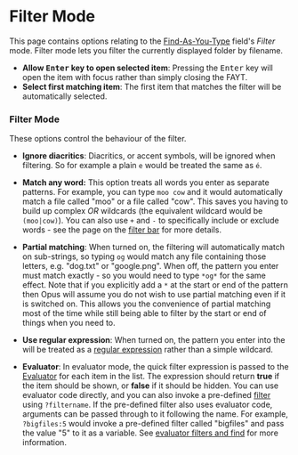 # Filter Mode

This page contains options relating to the [Find-As-You-Type](/Manual/basic_concepts/the_lister/find-as-you-type_field.md) field's *Filter* mode. Filter mode lets you filter the currently displayed folder by filename.

- **Allow <kbd>Enter</kbd> key to open selected item**: Pressing the <kbd>Enter</kbd> key will open the item with focus rather than simply closing the FAYT.
- **Select first matching item**: The first item that matches the filter will be automatically selected.

### Filter Mode

These options control the behaviour of the filter.

- **Ignore diacritics**: Diacritics, or accent symbols, will be ignored when filtering. So for example a plain `e` would be treated the same as `é`.

- **Match any word:** This option treats all words you enter as separate patterns. For example, you can type `moo cow` and it would automatically match a file called "moo" or a file called "cow". This saves you having to build up complex *OR* wildcards (the equivalent wildcard would be `(moo|cow)`). You can also use `+` and `-` to specifically include or exclude words - see the page on the [filter bar](/Manual/basic_concepts/searching_and_filtering/filter_bar.md) for more details.

- **Partial matching**: When turned on, the filtering will automatically match on sub-strings, so typing `og` would match any file containing those letters, e.g. "dog.txt" or "google.png". When off, the pattern you enter must match exactly - so you would need to type `*og*` for the same effect. Note that if you explicitly add a `*` at the start or end of the pattern then Opus will assume you do not wish to use partial matching even if it is switched on. This allows you the convenience of partial matching most of the time while still being able to filter by the start or end of things when you need to.

- **Use regular expression**: When turned on, the pattern you enter into the will be treated as a [regular expression](/Manual/reference/wildcard_reference/regular_expression_syntax.md) rather than a simple wildcard.

- **Evaluator**: In evaluator mode, the quick filter expression is passed to the [Evaluator](/Manual/evaluator/README.md) for each item in the list. The expression should return **true** if the item should be shown, or **false** if it should be hidden. You can use evaluator code directly, and you can also invoke a pre-defined [filter](/Manual/file_operations/filtered_operations/README.md) using `?filtername`. If the pre-defined filter also uses evaluator code, arguments can be passed through to it following the name. For example, `?bigfiles:5` would invoke a pre-defined filter called "bigfiles" and pass the value "5" to it as a variable. See [evaluator filters and find](/Manual/evaluator/applicable_contexts/filters_and_find.md) for more information.
